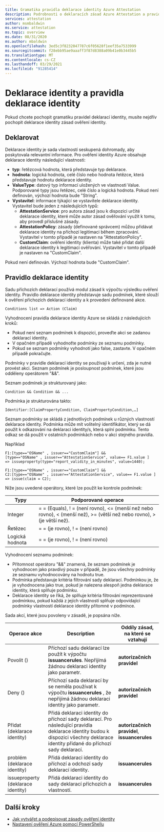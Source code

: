 ```yaml
---
title: Gramatika pravidla deklarace identity Azure Attestation
description: Podrobnosti o deklaracích zásad Azure Attestation a pravidlech deklarací identity.
services: attestation
author: msmbaldwin
ms.service: attestation
ms.topic: overview
ms.date: 08/31/2020
ms.author: mbaldwin
ms.openlocfilehash: 3ed5c3f8232047787c6f05628f1eef35a7533999
ms.sourcegitcommit: f28ebb95ae9aaaff3f87d8388a09b41e0b3445b5
ms.translationtype: MT
ms.contentlocale: cs-CZ
ms.lasthandoff: 03/29/2021
ms.locfileid: "91285414"
---
```

# <a name="claim-and-claim-rules"></a>Deklarace identity a pravidla deklarace identity

Pokud chcete pochopit gramatiku pravidel deklarací identity, musíte nejdřív pochopit deklarace identity zásad ověření identity.

## <a name="claim"></a>Deklarovat

Deklarace identity je sada vlastností seskupená dohromady, aby poskytovala relevantní informace. Pro ověření identity Azure obsahuje deklarace identity následující vlastnosti:

- **typ**: řetězcová hodnota, která představuje typ deklarace.
- **hodnota**: logická hodnota, celé číslo nebo hodnota řetězce, která představuje hodnotu deklarace identity.
- **ValueType**: datový typ informací uložených ve vlastnosti Value. Podporované typy jsou řetězec, celé číslo a logická hodnota. Pokud není definován, výchozí hodnota bude "String".
- **Vystavitel**: informace týkající se vystavitele deklarace identity. Vystavitel bude jeden z následujících typů:
  - **AttestationService**: pro autora zásad jsou k dispozici určité deklarace identity, které může autor zásad ověřování využít k tomu, aby provedl příslušné zásady.
  - **AttestationPolicy**: zásady (definované správcem) můžou přidávat deklarace identity na příchozí legitimaci během zpracování. Vystavitel v tomto případě je nastaven na "AttestationPolicy".
  - **CustomClaim**: ověření identity (klienta) může také přidat další deklarace identity k legitimaci ověřování. Vystavitel v tomto případě je nastaven na "CustomClaim".

Pokud není definován. Výchozí hodnota bude "CustomClaim".

## <a name="claim-rule"></a>Pravidlo deklarace identity

Sadu příchozích deklarací používá modul zásad k výpočtu výsledku ověření identity. Pravidlo deklarace identity představuje sadu podmínek, které slouží k ověření příchozích deklarací identity a k provedení definované akce.

```
Conditions list => Action (Claim)
```

Vyhodnocení pravidla deklarace identity Azure se skládá z následujících kroků:

- Pokud není seznam podmínek k dispozici, proveďte akci se zadanou deklarací identity. 
- V opačném případě vyhodnoťte podmínky ze seznamu podmínky.
- Pokud se seznam podmínky vyhodnotí jako false, zastavte. V opačném případě pokračujte.

Podmínky v pravidle deklarací identity se používají k určení, zda je nutné provést akci. Seznam podmínek je posloupnost podmínek, které jsou odděleny operátorem "&&".

Seznam podmínek je strukturovaný jako:

```
Condition && Condition && ...
```

Podmínka je strukturována takto:

```
Identifier:[ClaimPropertyCondition, ClaimPropertyCondition,…]
```

Seznam podmínky se skládá z jednotlivých podmínek u různých vlastností deklarace identity. Podmínka může mít volitelný identifikátor, který se dá použít k odkazování na deklaraci identity/s, která splní podmínku. Tento odkaz se dá použít v ostatních podmínkách nebo v akci stejného pravidla.

Například

```
F1:[type=="OSName" , issuer=="CustomClaim"] && 
[type=="OSName" , issuer=="AttestationService", value== F1.value ] 
=> issueproperty(type="report_validity_in_minutes", value=1440);

F1:[type=="OSName" , issuer=="CustomClaim"] && 
C2:[type=="OSName" , issuer=="AttestationService", value== F1.value ] 
=> issue(claim = C2);
```

Níže jsou uvedené operátory, které lze použít ke kontrole podmínek:

| Typy | Podporované operace |
|--|--|
| Integer | = = (Equals), \! = (není rovno), <= (menší než nebo rovno), < (menší než), >= (větší než nebo rovno), > (je větší než). |
| Řetězec | = = (je rovno), \! = (není rovno) |
| Logická hodnota | = = (je rovno), \! = (není rovno) |

Vyhodnocení seznamu podmínek:

- Přítomnost operátoru "&&" znamená, že seznam podmínek je vyhodnocen jako pravdivý pouze v případě, že jsou všechny podmínky ze seznamu vyhodnocovány na hodnotu true.
- Podmínka představuje kritéria filtrování sady deklarací. Podmínkou je, že je vyhodnocena jako true, pokud je nalezena alespoň jedna deklarace identity, která splňuje podmínku.
- Deklarace identity se říká, že splňuje kritéria filtrování reprezentované podmínkou, pokud každá z jejích vlastností splňuje odpovídající podmínky vlastností deklarace identity přítomné v podmínce.  

Sada akcí, které jsou povoleny v zásadě, je popsána níže.

| Operace akce | Description | Oddíly zásad, na které se vztahují |
|--|--|--|
| Povolit () | Příchozí sadu deklarací lze použít k výpočtu **issuancerules**. Nepřijímá žádnou deklaraci identity jako parametr. | **autorizačních pravidel** |
| Deny () | Příchozí sada deklarací by se neměla používat k výpočtu **issuancerules** , že nepřijímá žádnou deklaraci identity jako parametr. | **autorizačních pravidel** |
| Přidat (deklarace identity) | Přidá deklaraci identity do příchozí sady deklarací. Pro následující pravidla deklarace identity budou k dispozici všechny deklarace identity přidané do příchozí sady deklarací. |**autorizačních pravidel**, **issuancerules** |
| problém (deklarace identity) | Přidá deklaraci identity do příchozí a odchozí sady deklarací identity. | **issuancerules** |
| issueproperty (deklarace identity) | Přidá deklaraci identity do sady deklarací příchozích a vlastností. | **issuancerules**

## <a name="next-steps"></a>Další kroky

- [Jak vytvářet a podepisovat zásady ověření identity](author-sign-policy.md)
- [Nastavení ověření Azure pomocí PowerShellu](quickstart-powershell.md)


